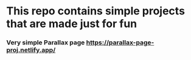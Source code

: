 # This repo contains simple projects that are made just for fun

### Very simple Parallax page https://parallax-page-proj.netlify.app/
